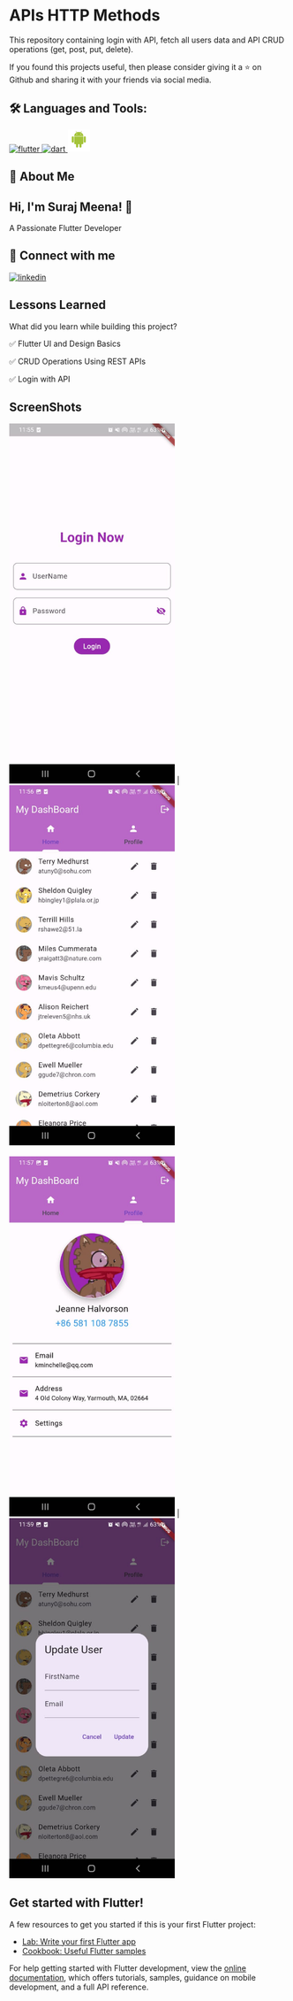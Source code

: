 # APIs HTTP Methods

This repository containing login with API, fetch all users data and API CRUD operations (get, post, put, delete).

If you found this projects useful, then please consider giving it a ⭐ on Github and sharing it with your friends via social media.

## 🛠 Languages and Tools:
<p align="left">
<a href="https://flutter.dev" target="_blank" rel="noreferrer"> <img src="https://www.vectorlogo.zone/logos/flutterio/flutterio-icon.svg" alt="flutter" width="40" height="40"/> </a> 
<a href="https://dart.dev" target="_blank" rel="noreferrer"> <img src="https://www.vectorlogo.zone/logos/dartlang/dartlang-icon.svg" alt="dart" width="40" height="40"/> </a> 
<a href="https://developer.android.com" target="_blank" rel="noreferrer"> <img src="https://raw.githubusercontent.com/devicons/devicon/master/icons/android/android-original-wordmark.svg" alt="android" width="40" height="40"/> </a> 
</p>


## 🚀 About Me
Hi, I'm Suraj Meena! 👋
------------------------------------------------
A Passionate Flutter Developer


## 🔗 Connect with me
[![linkedin](https://img.shields.io/badge/linkedin-0A66C2?style=for-the-badge&logo=linkedin&logoColor=white)](https://www.linkedin.com/in/surajmeena99/)



## Lessons Learned

What did you learn while building this project? 

✅ Flutter UI and Design Basics

✅ CRUD Operations Using REST APIs

✅ Login with API

## ScreenShots


<img src="Screenshots/screenshot1.jpeg"  width="300"/> | <img src="Screenshots/screenshot2.jpeg" width="300"/>  
<br>
<img src="Screenshots/screenshot3.jpeg"  width="300"/> | <img src="Screenshots/screenshot4.jpeg" width="300"/> 

## Get started with Flutter!

A few resources to get you started if this is your first Flutter project:

- [Lab: Write your first Flutter app](https://docs.flutter.dev/get-started/codelab)
- [Cookbook: Useful Flutter samples](https://docs.flutter.dev/cookbook)

For help getting started with Flutter development, view the
[online documentation](https://docs.flutter.dev/), which offers tutorials,
samples, guidance on mobile development, and a full API reference.
